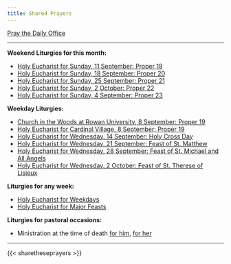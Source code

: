 ```yaml
---
title: Shared Prayers
---
```


[Pray the Daily Office](daily/)

-------------


**Weekend Liturgies for this month:**
- [Holy Eucharist for Sunday, 11 September: Proper 19](archive/2022/proper-19/)
- [Holy Eucharist for Sunday, 18 September: Proper 20](archive/2022/proper-20/)
- [Holy Eucharist for Sunday, 25 September: Proper 21](archive/2022/proper-21/)
- [Holy Eucharist for Sunday, 2 October: Proper 22](archive/2022/proper-22/)
- [Holy Eucharist for Sunday, 4 September: Proper 23](archive/2022/proper-23/)

**Weekday Liturgies:**
- [Church in the Woods at Rowan University, 8 September: Proper 19](archive/2022/churchinwoods20220908/)
- [Holy Eucharist for Cardinal Village, 8 September: Proper 19](archive/2022/proper-19-cv/)
- [Holy Eucharist for Wednesday, 14 September: Holy Cross Day](archive/2022/holy-cross-day/)
- [Holy Eucharist for Wednesday, 21 September: Feast of St. Matthew](archive/2022/lff2018-saint-matthew/)
- [Holy Eucharist for Wednesday, 28 September: Feast of St. Michael and All Angels](archive/2022/lff2018-saint-michael-and-all-angels/)
- [Holy Eucharist for Wednesday, 2 October: Feast of St. Therese of Lisieux](archive/2022/lff2018-therese-of-lisieux/)

**Liturgies for any week:**
- [Holy Eucharist for Weekdays](archive/he-covid-weekday)
- [Holy Eucharist for Major Feasts](archive/he-covid-feasts)

**Liturgies for pastoral occasions:**
- Ministration at the time of death [for him](archive/occasions/atdeath-m), [for her](archive/occasions/atdeath-f)
------------

{{< sharetheseprayers >}}
